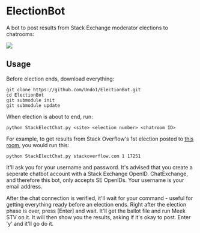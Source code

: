 # ElectionBot

A bot to post results from Stack Exchange moderator elections to chatrooms:

![](http://i.stack.imgur.com/bEkO6.png)

## Usage

Before election ends, download everything:

```
git clone https://github.com/Undo1/ElectionBot.git
cd ElectionBot
git submodule init
git submodule update
```

When election is about to end, run:

```
python StackElectChat.py <site> <election number> <chatroom ID>
```

For example, to get results from Stack Overflow's 1st election posted to [this room](http://chat.stackexchange.com/rooms/17251/smoke-detector-school), you would run this:

```
python StackElectChat.py stackoverflow.com 1 17251
```

It'll ask you for your username and password. It's advised that you create a seperate chatbot account with a Stack Exchange OpenID. ChatExchange, and therefore this bot, only accepts SE OpenIDs. Your username is your email address.

After the chat connection is verified, it'll wait for your command - useful for getting everything ready before an election ends. Right after the election phase is over, press [Enter] and wait. It'll get the ballot file and run Meek STV on it. It will then show you the results, asking if it's okay to post. Enter 'y' and it'll go do it.
